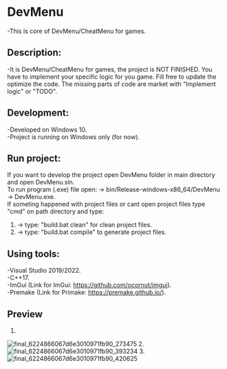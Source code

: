 # DevMenu

-This is core of DevMenu/CheatMenu for games.

## Description:
-It is DevMenu/CheatMenu for games, the project is NOT FINISHED. You have to implement your specific logic for you game. Fill free to update the optimize the code.
The missing parts of code are market with "Implement logic" or "TODO".

## Development:
-Developed on Windows 10.\
-Project is running on Windows only (for now).

## Run project:
If you want to develop the project open DevMenu folder in main directory and open DevMenu.sln.\
To run program (.exe) file open: -> bin/Release-windows-x86_64/DevMenu -> DevMenu.exe.\
If someting happened with project files or cant open project files type "cmd" on path directory and type:

1. -> type: "build.bat clean" for clean project files.
2. -> type: "build.bat compile" to generate project files.

## Using tools:
-Visual Studio 2019/2022.\
-C++17.\
-ImGui (Link for ImGui: https://github.com/ocornut/imgui). \
-Premake (Link for Primake: https://premake.github.io/).

## Preview
1.
![final_6224866067d6e3010971fb90_273475](https://user-images.githubusercontent.com/68899725/156918813-651cebcb-d498-46e9-bed0-d9c4cca68701.gif)
2.
![final_6224866067d6e3010971fb90_393234](https://user-images.githubusercontent.com/68899725/156918930-1820d93b-55a3-4003-83a2-27b5b4d4c792.gif)
3.
![final_6224866067d6e3010971fb90_420625](https://user-images.githubusercontent.com/68899725/156919908-afd459a9-5a4f-45da-b01f-dcdd8ff9fdc3.gif)



